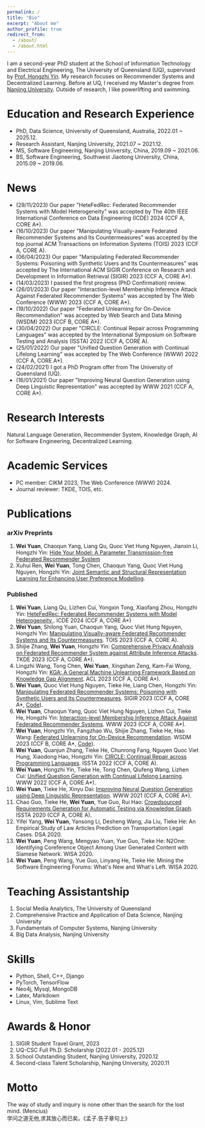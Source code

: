 ```yaml
---
permalink: /
title: "Bio"
excerpt: "About me"
author_profile: true
redirect_from: 
  - /about/
  - /about.html
---
```

I am a second-year PhD student at the School of Information Technology and Electrical Engineering, The University of Queensland (UQ), supervised by [Prof. Hongzhi Yin](https://sites.google.com/view/hongzhi-yin/home). My research focuses on Recommender Systems and Decentralized Learning. <!-- Knowledge Graph, Natural Language Processing, and AI for Software Engineering.  -->Before at UQ, I received my Master's degree from [Nanjing University](https://www.nju.edu.cn). Outside of research, I like powerlifting and swimming. 


# Education and Research Experience
* PhD, Data Science, University of Queensland, Australia, 2022.01 ~ 2025.12.
* Research Assistant, Nanjing University, 2021.07 ~ 2021.12.
* MS, Software Engineering, Nanjing University, China, 2019.09 ~ 2021.06.
* BS, Software Engineering, Southwest Jiaotong University, China, 2015.09 ~ 2019.06.

# News
* (29/11/2023) Our paper "HeteFedRec: Federated Recommender Systems with Model Heterogeneity" was accepted by The 40th IEEE International Conference on Data Engineering (ICDE) 2024 (CCF A, CORE A*).
* (16/10/2023) Our paper "Manipulating Visually-aware Federated Recommender Systems and Its Countermeasures" was accepted by the top journal ACM Transactions on Information Systems (TOIS) 2023 (CCF A, CORE A).
* (06/04/2023) Our paper "Manipulating Federated Recommender Systems: Poisoning with Synthetic Users and Its Countermeasures" was accepted by The International ACM SIGIR Conference on Research and Development in Information Retrieval (SIGIR) 2023 (CCF A, CORE A*).
* (14/03/2023) I passed the first progress (PhD Confirmation) review.
* (26/01/2023) Our paper "Interaction-level Membership Inference Attack Against Federated Recommender Systems" was accepted by The Web Conference (WWW) 2023 (CCF A, CORE A*).
* (19/10/2022) Our paper "Federated Unlearning for On-Device Recommendation" was accepted by Web Search and Data Mining (WSDM) 2023 (CCF B, CORE A*).
* (30/04/2022) Our paper "CIRCLE: Continual Repair across Programming Languages" was accepted by the International Symposium on Software Testing and Analysis (ISSTA) 2022 (CCF A, CORE A).
* (25/01/2022) Our paper "Unified Question Generation with Continual Lifelong Learning" was accepted by The Web Conference (WWW) 2022 (CCF A, CORE A*).<!--* (20/10/2021) I got a research assistant position at Nanjing University for one year.-->
* (24/02/2021) I got a PhD Program offer from The University of Queensland (UQ).
* (16/01/2021) Our paper "Improving Neural Question Generation using Deep Linguistic Representation" was accepted by WWW 2021 (CCF A, CORE A*).

# Research Interests
Natural Language Generation, Recommender System, Knowledge Graph, AI for Software Engineering, Decentralized Learning.

# Academic Services
* PC member: CIKM 2023, The Web Conference (WWW) 2024.
* Journal reviewer: TKDE, TOIS, etc.

# Publications

### arXiv Preprints
1. **Wei Yuan**, Chaoqun Yang, Liang Qu, Quoc Viet Hung Nguyen, Jianxin Li, Hongzhi Yin: [Hide Your Model: A Parameter Transmission-free Federated Recommender System](https://arxiv.org/abs/2311.14968)
1. Xuhui Ren, **Wei Yuan**, Tong Chen, Chaoqun Yang, Quoc Viet Hung Nguyen, Hongzhi Yin: [Joint Semantic and Structural Representation Learning for Enhancing User Preference Modelling](https://arxiv.org/abs/2304.12083).

### Published
1. **Wei Yuan**, Liang Qu, Lizhen Cui, Yongxin Tong, Xiaofang Zhou, Hongzhi Yin: [HeteFedRec: Federated Recommender Systems with Model Heterogeneity
](https://arxiv.org/abs/2307.12810). ICDE 2024 (CCF A, CORE A*)
1. **Wei Yuan**, Shilong Yuan, Chaoqun Yang, Quoc Viet Hung Nguyen, Hongzhi Yin: [Manipulating Visually-aware Federated Recommender Systems and Its Countermeasures](https://arxiv.org/abs/2305.08183). TOIS 2023 (CCF A, CORE A).
1. Shijie Zhang, **Wei Yuan**, Hongzhi Yin: [Comprehensive Privacy Analysis on Federated Recommender System against Attribute Inference Attacks](https://arxiv.org/abs/2205.11857). TKDE 2023 (CCF A, CORE A*).
1. Lingzhi Wang, Tong Chen, **Wei Yuan**, Xingshan Zeng, Kam-Fai Wong, Hongzhi Yin: [KGA: A General Machine Unlearning Framework Based on Knowledge Gap Alignment](https://arxiv.org/abs/2305.06535). ACL 2023 (CCF A, CORE A*).
1. **Wei Yuan**, Quoc Viet Hung Nguyen, Tieke He, Liang Chen, Hongzhi Yin: [Manipulating Federated Recommender Systems: Poisoning with Synthetic Users and Its Countermeasures](https://arxiv.org/abs/2304.03054). SIGIR 2023 (CCF A, CORE A*, [Code](https://www.dropbox.com/scl/fi/k000tpnwcehqj5neomxtw/SIGIR23-PSMU.zip?rlkey=aenrkgybn1yk4mwfsjsubrlvf&dl=0)).
1. **Wei Yuan**, Chaoqun Yang, Quoc Viet Hung Nguyen, Lizhen Cui, Tieke He, Hongzhi Yin: [Interaction-level Membership Inference Attack Against Federated Recommender Systems](http://arxiv.org/abs/2301.10964). WWW 2023 (CCF A, CORE A*).
1. **Wei Yuan**, Hongzhi Yin, Fangzhao Wu, Shijie Zhang, Tieke He, Hao Wang: [Federated Unlearning for On-Device Recommendation](http://arxiv.org/abs/2210.10958). WSDM 2023 (CCF B, CORE A*, [Code](https://www.dropbox.com/scl/fi/cxj3nwvgbvddnab625juu/WSDM23.zip?rlkey=bn17f24tnfqynbcoxjaqb4d6w&dl=0)).
1. **Wei Yuan**, Quanjun Zhang, Tieke He, Chunrong Fang, Nguyen Quoc Viet Hung, Xiaodong Hao, Hongzhi Yin: [CIRCLE: Continual Repair across Programming Languages](https://arxiv.org/abs/2205.10956). ISSTA 2022 (CCF A, CORE A).
1. **Wei Yuan**, Hongzhi Yin, Tieke He, Tong Chen, Qiufeng Wang, Lizhen Cui: [Unified Question Generation with Continual Lifelong Learning](https://dl.acm.org/doi/10.1145/3485447.3511930). WWW 2022 (CCF A, CORE A*).
1. **Wei Yuan**, Tieke He, Xinyu Dai: [Improving Neural Question Generation using Deep Linguistic Representation](https://dl.acm.org/doi/fullHtml/10.1145/3442381.3449975). WWW 2021 (CCF A, CORE A*).
1. Chao Guo, Tieke He, **Wei Yuan**, Yue Guo, Rui Hao: [Crowdsourced Requirements Generation for Automatic Testing via Knowledge Graph](https://dl.acm.org/doi/10.1145/3395363.3404363). ISSTA 2020 (CCF A, CORE A).
1. Yifei Yang, **Wei Yuan**, Yansong Li, Desheng Wang, Jia Liu, Tieke He: An Empirical Study of Law Articles Prediction on Transportation Legal Cases. DSA 2020.
1. **Wei Yuan**, Peng Wang, Mengyao Yuan, Yue Guo, Tieke He: N2One: Identifying Coreference Object Among User Generated Content with Siamese Network. WISA 2020.
1. **Wei Yuan**, Peng Wang, Yue Guo, Linyang He, Tieke He: Mining the Software Engineering Forums: What's New and What's Left. WISA 2020.

# Teaching Assistantship
1. Social Media Analytics, The University of Queensland
1. Comprehensive Practice and Application of Data Science, Nanjing University
1. Fundamentals of Computer Systems, Nanjing University
1. Big Data Analysis, Nanjing University

# Skills
* Python, Shell, C++, Django
* PyTorch, TensorFlow
* Neo4j, Mysql, MongoDB
* Latex, Markdown
* Linux, Vim, Sublime Text

# Awards & Honor
1. SIGIR Student Travel Grant, 2023
1. UQ-CSC Full Ph.D. Scholarship (2022.01 - 2025.12)
1. School Outstanding Student, Nanjing University, 2020.12
1. Second-class Talent Scholarship, Nanjing University, 2020.11

# Motto
The way of study and inquiry is none other than the search for the lost mind. (Mencius)  
学问之道无他,求其放心而已矣。《孟子.告子章句上》

